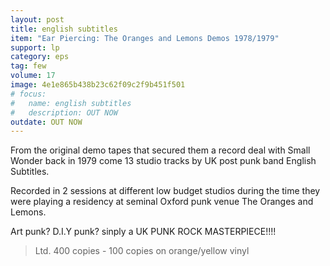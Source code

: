 ```yaml
---
layout: post
title: english subtitles 
item: "Ear Piercing: The Oranges and Lemons Demos 1978/1979"
support: lp
category: eps
tag: few 
volume: 17
image: 4e1e865b438b23c62f09c2f9b451f501
# focus:
#   name: english subtitles
#   description: OUT NOW
outdate: OUT NOW
---
```


From the original demo tapes that secured them a record deal with Small Wonder back in 1979 come 13 studio tracks by UK post punk band English Subtitles.

Recorded in 2 sessions at different low budget studios during the time they were playing a residency at seminal Oxford punk venue The Oranges and Lemons.

Art punk? D.I.Y punk? sinply a UK PUNK ROCK MASTERPIECE!!!!

> Ltd. 400 copies - 100 copies on orange/yellow vinyl 
